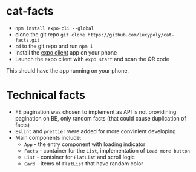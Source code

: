 # cat-facts

* `npm install expo-cli --global`
* clone the git repo `git clone https://github.com/lucypoly/cat-facts.git`
* `cd` to the git repo and run `npm i`
* Install the [expo client](https://play.google.com/store/apps/details?id=host.exp.exponent&referrer=www) app on your phone
* Launch the expo client with `expo start` and scan the QR code

This should have the app running on your phone.



# Technical facts
* FE pagination was chosen to implement as API is not providining pagination on BE, only random facts (that could cause duplication of facts)
* `Eslint` and `prettier` were added for more convinient developing
* Main components include: 
  - `App` - the entry component with loading indicator
  - `Facts` - container for the `List`, implementation of `Load more button`
  - `List` - contsiner for `FlatList` and scroll logic
  - `Card` - items of `FlatList` that have random color
